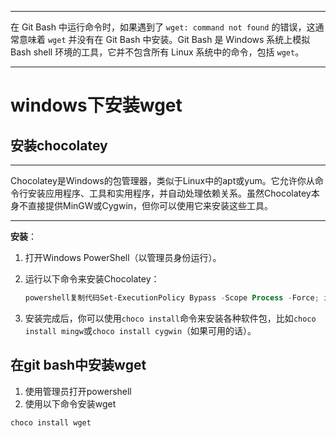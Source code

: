 *****
在 Git Bash 中运行命令时，如果遇到了 `wget: command not found` 的错误，这通常意味着 `wget` 并没有在 Git Bash 中安装。Git Bash 是 Windows 系统上模拟 Bash shell 环境的工具，它并不包含所有 Linux 系统中的命令，包括 `wget`。
*****
# windows下安装wget
## 安装chocolatey
****
Chocolatey是Windows的包管理器，类似于Linux中的apt或yum。它允许你从命令行安装应用程序、工具和实用程序，并自动处理依赖关系。虽然Chocolatey本身不直接提供MinGW或Cygwin，但你可以使用它来安装这些工具。
****
**安装**：

1. 打开Windows PowerShell（以管理员身份运行）。
2. 运行以下命令来安装Chocolatey：
    
    ```powershell
    powershell复制代码Set-ExecutionPolicy Bypass -Scope Process -Force; iex ((New-Object System.Net.WebClient).DownloadString('https://chocolatey.org/install.ps1'))
    ```
    
3. 安装完成后，你可以使用`choco install`命令来安装各种软件包，比如`choco install mingw`或`choco install cygwin`（如果可用的话）。
## 在git bash中安装wget
1. 使用管理员打开powershell
2. 使用以下命令安装wget
```
choco install wget
```